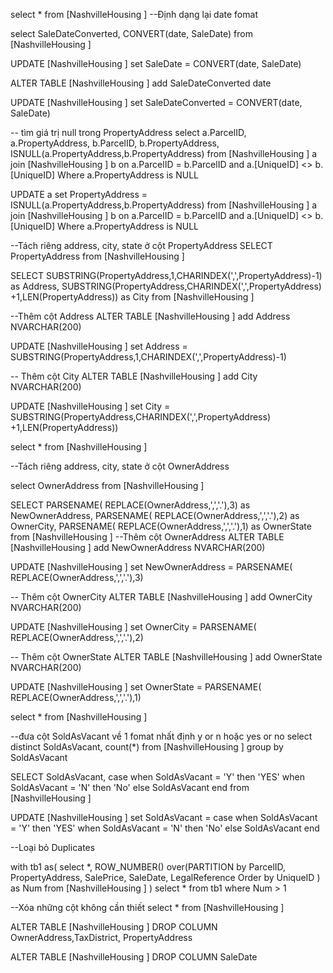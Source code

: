 select * from [NashvilleHousing ]
--Định dạng lại date fomat

select SaleDateConverted, CONVERT(date, SaleDate)
from [NashvilleHousing ]


UPDATE [NashvilleHousing ]
set SaleDate = CONVERT(date, SaleDate)

ALTER TABLE [NashvilleHousing ]
add SaleDateConverted date


UPDATE [NashvilleHousing ]
set SaleDateConverted = CONVERT(date, SaleDate)

-- tìm giá trị null trong PropertyAddress
select a.ParcelID, a.PropertyAddress, b.ParcelID, b.PropertyAddress, ISNULL(a.PropertyAddress,b.PropertyAddress)
from [NashvilleHousing ] a 
join [NashvilleHousing ] b 
on a.ParcelID = b.ParcelID
and a.[UniqueID] <> b.[UniqueID]
Where a.PropertyAddress is NULL

UPDATE a 
set PropertyAddress = ISNULL(a.PropertyAddress,b.PropertyAddress)
from [NashvilleHousing ] a 
join [NashvilleHousing ] b 
on a.ParcelID = b.ParcelID
and a.[UniqueID] <> b.[UniqueID]
Where a.PropertyAddress is NULL

--Tách riêng address, city, state ở cột PropertyAddress
SELECT PropertyAddress
from [NashvilleHousing ]

SELECT
SUBSTRING(PropertyAddress,1,CHARINDEX(',',PropertyAddress)-1) as Address,
SUBSTRING(PropertyAddress,CHARINDEX(',',PropertyAddress) +1,LEN(PropertyAddress)) as City
from [NashvilleHousing ]

--Thêm cột Address
ALTER TABLE [NashvilleHousing ]
add Address NVARCHAR(200)

UPDATE [NashvilleHousing ]
set Address  = SUBSTRING(PropertyAddress,1,CHARINDEX(',',PropertyAddress)-1)

-- Thêm cột City
ALTER TABLE [NashvilleHousing ]
add City NVARCHAR(200)

UPDATE [NashvilleHousing ]
set City = SUBSTRING(PropertyAddress,CHARINDEX(',',PropertyAddress) +1,LEN(PropertyAddress))


select *
from [NashvilleHousing ]


--Tách riêng address, city, state ở cột OwnerAddress

select OwnerAddress
from [NashvilleHousing ]

SELECT 
PARSENAME( REPLACE(OwnerAddress,',','.'),3) as NewOwnerAddress,
PARSENAME( REPLACE(OwnerAddress,',','.'),2) as OwnerCity,
PARSENAME( REPLACE(OwnerAddress,',','.'),1) as OwnerState
from [NashvilleHousing ]
--Thêm cột  OwnerAddress
ALTER TABLE [NashvilleHousing ]
add  NewOwnerAddress NVARCHAR(200)

UPDATE [NashvilleHousing ]
set  NewOwnerAddress  = PARSENAME( REPLACE(OwnerAddress,',','.'),3)

-- Thêm cột OwnerCity
ALTER TABLE [NashvilleHousing ]
add OwnerCity NVARCHAR(200)

UPDATE [NashvilleHousing ]
set OwnerCity = PARSENAME( REPLACE(OwnerAddress,',','.'),2)

-- Thêm cột OwnerState
ALTER TABLE [NashvilleHousing ]
add OwnerState NVARCHAR(200)

UPDATE [NashvilleHousing ]
set OwnerState = PARSENAME( REPLACE(OwnerAddress,',','.'),1)


select *
from [NashvilleHousing ]


--đưa cột SoldAsVacant về 1 fomat nhất định y or n hoặc yes or no
select distinct SoldAsVacant, count(*)
from [NashvilleHousing ]
group by SoldAsVacant


SELECT SoldAsVacant,
case
    when SoldAsVacant = 'Y' then 'YES'
    when SoldAsVacant = 'N' then 'No'
    else SoldAsVacant end
from [NashvilleHousing ]


UPDATE [NashvilleHousing ]
set SoldAsVacant = case
    when SoldAsVacant = 'Y' then 'YES'
    when SoldAsVacant = 'N' then 'No'
    else SoldAsVacant end


--Loại bỏ Duplicates

with tb1 as(
select *,
ROW_NUMBER() over(PARTITION by
    ParcelID,
    PropertyAddress,
    SalePrice,
    SaleDate,
    LegalReference
    Order by UniqueID
) as Num
from [NashvilleHousing ]
)
select *
from tb1 
where Num > 1


--Xóa những cột không cần thiết
select *
from [NashvilleHousing ]


ALTER TABLE [NashvilleHousing ]
DROP COLUMN OwnerAddress,TaxDistrict, PropertyAddress

ALTER TABLE [NashvilleHousing ]
DROP COLUMN SaleDate
